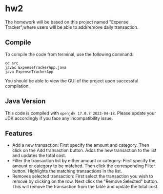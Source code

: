 # hw2

The homework will be based on this project named "Expense Tracker",where users will be able to add/remove daily transaction. 

## Compile

To compile the code from terminal, use the following command:
```
cd src
javac ExpenseTrackerApp.java
java ExpenseTrackerApp
```

You should be able to view the GUI of the project upon successful compilation. 

## Java Version
This code is compiled with ```openjdk 17.0.7 2023-04-18```. Please update your JDK accordingly if you face any incompatibility issue.

## Features
- Add a new transaction: First specify the amount and category. Then click on the Add transaction button. Adds the new transaction to the list and updates the total cost.
- Filter the transaction list by either amount or category: First specify the amount or category to be matched. Then click the corresponding Filter button. Highlights the matching transactions in the list.
- Removes selected transaction: First select the transaction you wish to remove by clicking on the row. Next click the "Remove Selected" button. This will remove the transaction from the table and update the total cost.
